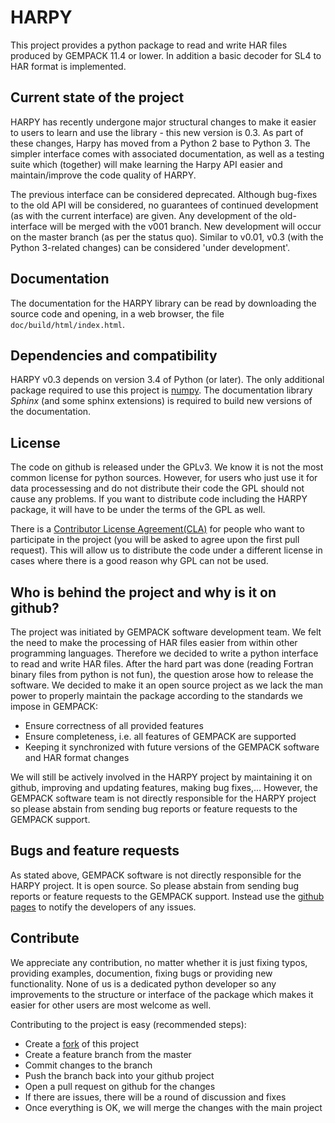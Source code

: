 # HARPY
This project provides a python package to read and write HAR files produced by GEMPACK 11.4 or lower.
In addition a basic decoder for SL4 to HAR format is implemented.

## Current state of the project
HARPY has recently undergone major structural changes to make it easier to users to learn and use the library - this new version is 0.3. As part of these changes, Harpy has moved from a Python 2 base to Python 3. The simpler interface comes with associated documentation, as well as a testing suite which (together) will make learning the Harpy API easier and maintain/improve the code quality of HARPY.

The previous interface can be considered deprecated. Although bug-fixes to the old API will be considered, no guarantees of continued development (as with the current interface) are given. Any development of the old-interface will be merged with the v001 branch. New development will occur on the master branch (as per the status quo). Similar to v0.01, v0.3 (with the Python 3-related changes) can be considered 'under development'.

## Documentation

The documentation for the HARPY library can be read by downloading the source code and opening, in a web browser, the file ``doc/build/html/index.html``.

## Dependencies and compatibility
HARPY v0.3 depends on version 3.4 of Python (or later).
The only additional package required to use this project is [numpy](www.numpy.org).
The documentation library *Sphinx* (and some sphinx extensions) is required to build new versions of the documentation.

## License
The code on github is released under the GPLv3. We know it is not the most common license for python sources. However, for users who just use it for data processessing and do not distribute their code the GPL should not cause any problems. If you want to distribute code including the HARPY package, it will have to be under the terms of the GPL as well.

There is a [Contributor License Agreement(CLA)](https://gist.github.com/floschiffmann/de59328612863e1566a37a3490f9c5fd) for people who want to participate in the project (you will be asked to agree upon the first pull request). This will allow us to distribute the code under a different license in cases where there is a good reason why GPL can not be used. 


## Who is behind the project and why is it on github?
The project was initiated by GEMPACK software development team. We felt the need to make the processing of HAR files easier from within other programming languages. Therefore we decided to write a python interface to read and write HAR files. After the hard part was done (reading Fortran binary files from python is not fun), the question arose how to release the software.
We decided to make it an open source project as we lack the man power to properly maintain the package according to the standards we impose in GEMPACK:
* Ensure correctness of all provided features
* Ensure completeness, i.e. all features of GEMPACK are supported
* Keeping it synchronized with future versions of the GEMPACK software and HAR format changes 

We will still be actively involved in the HARPY project by maintaining it on github, improving and updating features, making bug fixes,... However, the GEMPACK software team is not directly responsible for the HARPY project so please abstain from sending bug reports or feature requests to the GEMPACK support.

## Bugs and feature requests
As stated above, GEMPACK software is not directly responsible for the HARPY project. It is open source. So please abstain from sending bug reports or feature requests to the GEMPACK support. Instead use the [github pages](https://github.com/GEMPACKsoftware/HARPY/issues/new) to notify the developers of any issues.

## Contribute
We appreciate any contribution, no matter whether it is just fixing typos, providing examples, documention, fixing bugs or providing new functionality. None of us is a dedicated python developer so any improvements to the structure or interface of the package which makes it easier for other users are most welcome as well. 

Contributing to the project is easy (recommended steps):
* Create a [fork](https://github.com/GEMPACKsoftware/HARPY/edit/master/README.md#fork-destination-box) of this project
* Create a feature branch from the master
* Commit changes to the branch
* Push the branch back into your github project
* Open a pull request on github for the changes
* If there are issues, there will be a round of discussion and fixes
* Once everything is OK, we will merge the changes with the main project



